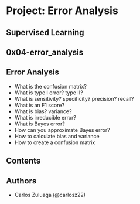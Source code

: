 # Project: Error Analysis
## Supervised Learning
## 0x04-error_analysis

## Error Analysis

- What is the confusion matrix?
- What is type I error? type II?
- What is sensitivity? specificity? precision? recall?
- What is an F1 score?
- What is bias? variance?
- What is irreducible error?
- What is Bayes error?
- How can you approximate Bayes error?
- How to calculate bias and variance
- How to create a confusion matrix

## Contents


## Authors

- Carlos Zuluaga  (@carlosz22)
